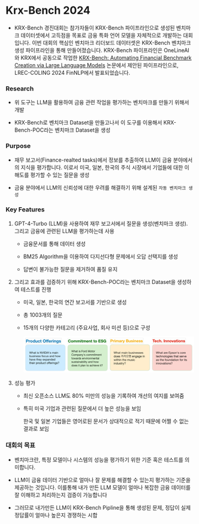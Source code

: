 # Krx-Bench 2024

- KRX-Bench 경진대회는 참가자들이 KRX-Bench 파이프라인으로 생성된 벤치마크 데이터셋에서 고득점을 목표로 금융 특화 언어 모델을 자체적으로 개발하는 대회입니다. 이번 대회의 핵심인 벤치마크 리더보드 데이터셋은 KRX-Bench 벤치마크 생성 파이프라인을 통해 만들어졌습니다. KRX-Bench 파이프라인은 OneLineAI와 KRX에서 공동으로 작업한 [KRX-Bench: Automating Financial Benchmark Creation via Large Language Models](https://aclanthology.org/2024.finnlp-1.2.pdf) 논문에서 제안된 파이프라인으로, LREC-COLING 2024 FinNLP에서 발표되었습니다.

### **Research**

- 위 도구는 LLM을 활용하여 금융 관련 작업을 평가하는 벤치마크를 만들기 위해서 개발

- KRX-Bench로 벤치마크 Dataset을 만들고나서 이 도구를 이용해서 KRX-Bench-POC라는 벤치마크 Dataset을 생성

### **Purpose**

- 재무 보고서(Finance-realted tasks)에서 정보를 추출하여 LLM이 금융 분야에서의 지식을 평가합니다. 이로서 미국, 일본, 한국의 주식 시장에서 기업들에 대한 이해도를 평가할 수 있는 질문을 생성

- 금융 분야에서 LLM의 신뢰성에 대한 우려를 해결하기 위해 설계된 `자동 벤치마크 생성`

### **Key Features**

1. GPT-4-Turbo (LLM)을 사용하여 재무 보고서에서 질문을 생성(벤치마크 생성). 그리고 금융에 관련된 LLM을 평가하는데 사용

    - 금융문서를 통해 데이터 생성

    - BM25 Algorithm을 이용하여 다지선다형 문제에서 오답 선택지를 생성

    - 답변이 불가능한 질문을 제거하여 품질 유지

2. 그리고 효과를 검증하기 위해 KRX-Bench-POC라는 벤치마크 Dataset을 생성하여 테스트를 진행

    - 미국, 일본, 한국의 연간 보고서를 기반으로 생성

    -  총 1003개의 질문

    - 15개의 다양한 카테고리 (주요사업, 회사 미션 등)으로 구성

        ![Alt text](./Pics/krx-brench-poc.jpg)

3. 성능 평가

    - 최신 오픈소스 LLM도 80% 미만의 성능을 기록하여 개선의 여지를 보여줌

    - 특히 미국 기업과 관련된 질문에서 더 높은 성능을 보임

        한국 및 일본 기업들은 영어로된 문서가 상대적으로 적기 때문에 어쩔 수 없는 결과로 보임

### 대회의 목표

- 벤치마크란, 특정 모델이나 시스템의 성능을 평가하기 위한 기준 혹은 테스트를 의미합니다.

- LLM이 금융 데이터 기반으로 얼마나 잘 문제를 해결할 수 있는지 평가하는 기준을 제공하는 것입니다. 이를통해 내가 만든 LLM 모델이 얼마나 복잡한 금융 데이터를 잘 이해하고 처리하는지 검증이 가능합니다

- 그러므로 내가만든 LLM이 KRX-Bench Pipline을 통해 생성된 문제, 정답이 실제 정답률이 얼마나 높은지 경쟁하는 시합
